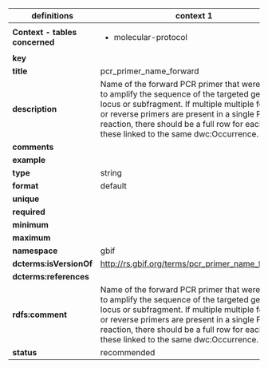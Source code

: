 

| definitions | context 1 |
|-|-|
| **Context - tables concerned** | <ul><li>molecular-protocol</li></ul> |
| **key** |  |
| **title** | pcr_primer_name_forward |
| **description** | Name of the forward PCR primer that were used to amplify the sequence of the targeted gene, locus or subfragment. If multiple multiple forward or reverse primers are present in a single PCR reaction, there should be a full row for each of these linked to the same dwc:Occurrence. |
| **comments** |  |
| **example** |  |
| **type** | string |
| **format** | default |
| **unique** |  |
| **required** |  |
| **minimum** |  |
| **maximum** |  |
| **namespace** | gbif |
| **dcterms:isVersionOf** | http://rs.gbif.org/terms/pcr_primer_name_forward |
| **dcterms:references** |  |
| **rdfs:comment** | Name of the forward PCR primer that were used to amplify the sequence of the targeted gene, locus or subfragment. If multiple multiple forward or reverse primers are present in a single PCR reaction, there should be a full row for each of these linked to the same dwc:Occurrence. |
| **status** | recommended |
